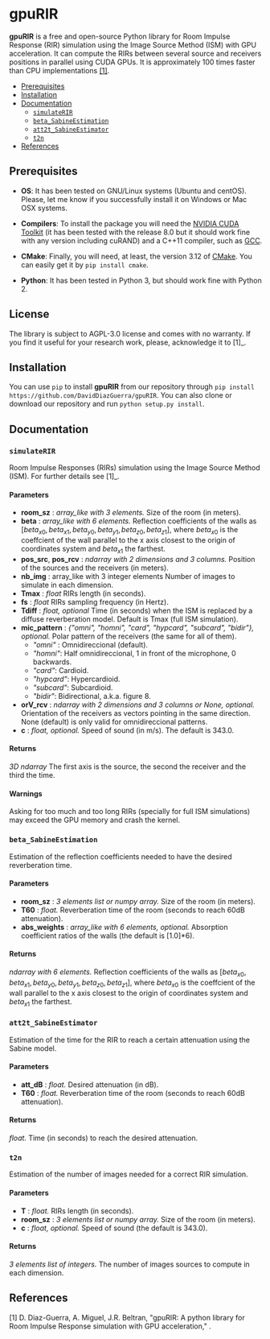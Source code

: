 
# gpuRIR

**gpuRIR** is a free and open-source Python library for Room Impulse Response (RIR) simulation using the Image Source Method (ISM) with GPU acceleration. It can compute the RIRs between several source and receivers positions in parallel using CUDA GPUs. It is approximately 100 times faster than CPU implementations [[1]](#references).

- [Prerequisites](#prerequisites)
- [Installation](#installation)
- [Documentation](#documentation)
  * [`simulateRIR`](#-simulaterir-)
  * [`beta_SabineEstimation`](#-beta-sabineestimation-)
  * [`att2t_SabineEstimator`](#-att2t-sabineestimator-)
  * [`t2n`](#-t2n-)
- [References](#references)



## Prerequisites

* **OS**: It has been tested on GNU/Linux systems (Ubuntu and centOS). Please, let me know if you successfully install it on Windows or Mac OSX systems.

* **Compilers**: To install the package you will need the [NVIDIA CUDA Toolkit](https://developer.nvidia.com/cuda-downloads) (it has been tested with the release 8.0 but it should work fine with any version including cuRAND) and a C++11 compiler, such as [GCC](https://gcc.gnu.org/).

* **CMake**: Finally, you will need, at least, the version 3.12 of [CMake](https://cmake.org/).  You can easily get it by `pip install cmake`.

* **Python**: It has been tested in Python 3, but should work fine with Python 2.

## License

The library is subject to AGPL-3.0 license and comes with no warranty. If you find it useful for your research work, please, acknowledge it to [1]_.

## Installation
You can use `pip` to install **gpuRIR** from our repository through `pip install  https://github.com/DavidDiazGuerra/gpuRIR`. You can also clone or download our repository and run `python setup.py install`.

## Documentation

### `simulateRIR`

Room Impulse Responses (RIRs) simulation using the Image Source Method (ISM). For further details see [1]_.

#### Parameters

* **room_sz** : *array_like with 3 elements.*
        Size of the room (in meters).
* **beta** : *array_like with 6 elements.*
        Reflection coefficients of the walls as $[beta_{x0}, beta_{x1}, beta_{y0}, beta_{y1}, beta_{z0}, beta_{z1}]$, where $beta_{x0}$ is the coeffcient of the wall parallel to the x axis closest to the origin of coordinates system and $beta_{x1}$ the farthest.
* **pos_src**, **pos_rcv** : *ndarray with 2 dimensions and 3 columns.*
        Position of the sources and the receivers (in meters).
* **nb_img** : array_like with 3 integer elements
        Number of images to simulate in each dimension.
* **Tmax** : *float*
        RIRs length (in seconds).
* **fs** : *float*
        RIRs sampling frequency (in Hertz).
* **Tdiff** : *float, optional*
        Time (in seconds) when the ISM is replaced by a diffuse reverberation model. Default is Tmax (full ISM simulation).
* **mic_pattern** : *{"omni", "homni", "card", "hypcard", "subcard", "bidir"}, optional.*
        Polar pattern of the receivers (the same for all of them).
	* *"omni"* : Omnidireccional (default).
	* *"homni"*: Half omnidireccional, 1 in front of the microphone, 0 backwards.
	* *"card"*: Cardioid.
	* *"hypcard"*: Hypercardioid.
	* *"subcard"*: Subcardioid.
	* *"bidir"*: Bidirectional, a.k.a. figure 8.
* **orV_rcv** : *ndarray with 2 dimensions and 3 columns or None, optional.*
        Orientation of the receivers as vectors pointing in the same direction. None (default) is only valid for omnidireccional patterns.
* **c** : *float, optional.*
        Speed of sound (in m/s). The default is 343.0.

#### Returns

*3D ndarray*
        The first axis is the source, the second the receiver and the third the time.

#### Warnings

Asking for too much and too long RIRs (specially for full ISM simulations) may exceed the GPU memory and crash the kernel.

### `beta_SabineEstimation`

Estimation of the reflection coefficients needed to have the desired reverberation time.

#### Parameters

* **room_sz** : *3 elements list or numpy array.*
        Size of the room (in meters). 
* **T60** : *float.*
        Reverberation time of the room (seconds to reach 60dB attenuation).        
* **abs_weights** : *array_like with 6 elements, optional.*
        Absorption coefficient ratios of the walls (the default is [1.0]*6). 

#### Returns

*ndarray with 6 elements.*
        Reflection coefficients of the walls as $[beta_{x0}, beta_{x1}, beta_{y0}, beta_{y1}, beta_{z0}, beta_{z1}]$, where $beta_{x0}$ is the coeffcient of the wall parallel to the x axis closest to the origin of coordinates system and $beta_{x1}$ the farthest.

### `att2t_SabineEstimator`

Estimation of the time for the RIR to reach a certain attenuation using the Sabine model.

#### Parameters

* **att_dB** : *float.*
        Desired attenuation (in dB).
* **T60** : *float.*
        Reverberation time of the room (seconds to reach 60dB attenuation).

#### Returns

*float.*
        Time (in seconds) to reach the desired attenuation.


### `t2n`

Estimation of the number of images needed for a correct RIR simulation.

#### Parameters

* **T** : *float.*
        RIRs length (in seconds).
* **room_sz** : *3 elements list or numpy array.*
        Size of the room (in meters).
* **c** : *float, optional.*
        Speed of sound (the default is 343.0).

#### Returns

*3 elements list of integers.*
        The number of images sources to compute in each dimension.

## References

[1] D. Diaz-Guerra, A. Miguel, J.R. Beltran, "gpuRIR: A python library for Room Impulse Response simulation with GPU acceleration," .





